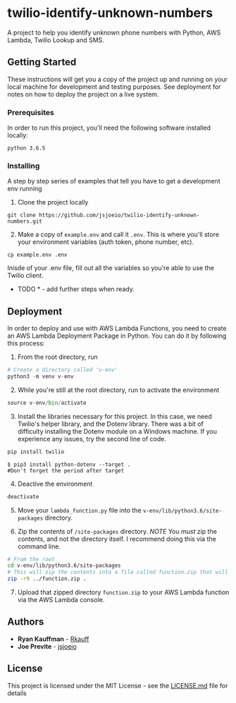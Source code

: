 # twilio-identify-unknown-numbers

A project to help you identify unknown phone numbers with Python, AWS Lambda, Twilio Lookup and SMS.

## Getting Started

These instructions will get you a copy of the project up and running on your local machine for development and testing purposes. See deployment for notes on how to deploy the project on a live system.

### Prerequisites

In order to run this project, you'll need the following software installed locally:

```
python 3.6.5
```

### Installing

A step by step series of examples that tell you have to get a development env running

1. Clone the project locally

```
git clone https://github.com/jsjoeio/twilio-identify-unknown-numbers.git
```

2. Make a copy of `example.env` and call it `.env`. This is where you'll store your environment variables (auth token, phone number, etc).

```
cp example.env .env
```

Inisde of your .env file, fill out all the variables so you're able to use the Twilio client.

* TODO * - add further steps when ready.

## Deployment

In order to deploy and use with AWS Lambda Functions, you need to create an AWS Lambda Deployment Package in Python. You can do it by following this process:

1. From the root directory, run

```python
# Create a directory called 'v-env'
python3 -m venv v-env
```

2. While you're still at the root directory, run to activate the environment

```python
source v-env/bin/activate
```

3. Install the libraries necessary for this project. In this case, we need Twilio's helper library, and the Dotenv library. There was a bit of difficulty installing the Dotenv module on a Windows machine. If you experience any issues, try the second line of code.

```python
pip install twilio
```
```
$ pip3 install python-dotenv --target .
#Don't forget the period after target
```

4. Deactive the environment

```python
deactivate
```

5. Move your `lambda_function.py` file into the `v-env/lib/python3.6/site-packages` directory.

6. Zip the contents of `/site-packages` directory. *NOTE* You _must_ zip the contents, and not the directory itself. I recommend doing this via the command line.

```bash
# From the root
cd v-env/lib/python3.6/site-packages
# This will zip the contents into a file called function.zip that will be in the parent directory
zip -r9 ../function.zip .
```

7. Upload that zipped directory `function.zip` to your AWS Lambda function via the AWS Lambda console.


## Authors

* **Ryan Kauffman** - [Rkauff](https://github.com/Rkauff)
* **Joe Previte** - [jsjoeio](https://github.com/jsjoeio)


## License

This project is licensed under the MIT License - see the [LICENSE.md](LICENSE.md) file for details

